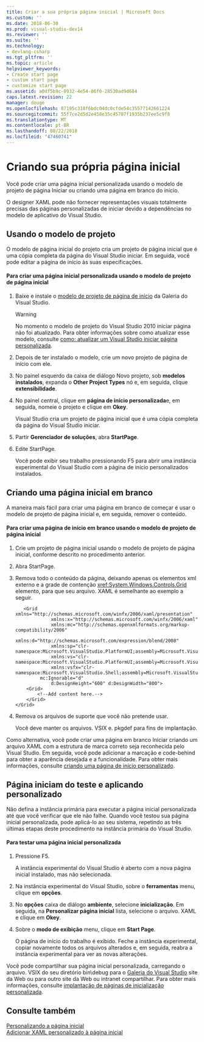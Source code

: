 ```yaml
---
title: Criar a sua própria página inicial | Microsoft Docs
ms.custom: ''
ms.date: 2018-06-30
ms.prod: visual-studio-dev14
ms.reviewer: ''
ms.suite: ''
ms.technology:
- devlang-csharp
ms.tgt_pltfrm: ''
ms.topic: article
helpviewer_keywords:
- Create start page
- custom start page
- customize start page
ms.assetid: a0df5b9c-0932-4e54-86f0-28530ad9d684
caps.latest.revision: 22
manager: douge
ms.openlocfilehash: 87195c318f6bdc04dc0cfde54c35577142661224
ms.sourcegitcommit: 55f7ce2d5d2e458e35c45787f1935b237ee5c9f8
ms.translationtype: MT
ms.contentlocale: pt-BR
ms.lasthandoff: 08/22/2018
ms.locfileid: "47460741"
---
```

# <a name="creating-your-own-start-page"></a>Criando sua própria página inicial
Você pode criar uma página inicial personalizada usando o modelo de projeto de página Iniciar ou criando uma página em branco do início.  
  
 O designer XAML pode não fornecer representações visuais totalmente precisas das páginas personalizadas de iniciar devido a dependências no modelo de aplicativo do Visual Studio.  
  
## <a name="using-the-project-template"></a>Usando o modelo de projeto  
 O modelo de página inicial do projeto cria um projeto de página inicial que é uma cópia completa da página do Visual Studio iniciar. Em seguida, você pode editar a página de início às suas especificações.  
  
#### <a name="to-create-a-custom-start-page-by-using-the-start-page-project-template"></a>Para criar uma página inicial personalizada usando o modelo de projeto de página inicial  
  
1.  Baixe e instale o [modelo de projeto de página de início](http://go.microsoft.com/fwlink/?LinkId=186204) da Galeria do Visual Studio.  
  
    > [!WARNING]
    >  No momento o modelo de projeto do Visual Studio 2010 iniciar página não foi atualizado. Para obter informações sobre como atualizar esse modelo, consulte [como: atualizar um Visual Studio iniciar página personalizada](../misc/how-to-upgrade-a-visual-studio-custom-start-page.md).  
  
2.  Depois de ter instalado o modelo, crie um novo projeto de página de início com ele.  
  
3.  No painel esquerdo da caixa de diálogo Novo projeto, sob **modelos instalados**, expanda o **Other Project Types** nó e, em seguida, clique **extensibilidade**.  
  
4.  No painel central, clique em **página de início personalizada**e, em seguida, nomeie o projeto e clique em **Okey**.  
  
     Visual Studio cria um projeto de página inicial que é uma cópia completa da página do Visual Studio iniciar.  
  
5.  Partir **Gerenciador de soluções**, abra **StartPage**.  
  
6.  Edite StartPage.  
  
     Você pode exibir seu trabalho pressionando F5 para abrir uma instância experimental do Visual Studio com a página de início personalizados instalados.  
  
## <a name="creating-a-blank-start-page"></a>Criando uma página inicial em branco  
 A maneira mais fácil para criar uma página em branco de começar é usar o modelo de projeto de página inicial e, em seguida, remover o conteúdo.  
  
#### <a name="to-create-a-blank-start-page-by-using-the-start-page-project-template"></a>Para criar uma página de início em branco usando o modelo de projeto de página inicial  
  
1.  Crie um projeto de página inicial usando o modelo de projeto de página inicial, conforme descrito no procedimento anterior.  
  
2.  Abra StartPage.  
  
3.  Remova todo o conteúdo da página, deixando apenas os elementos xml externo e a grade de contenção <xref:System.Windows.Controls.Grid> elemento, para que seu arquivo. XAML é semelhante ao exemplo a seguir.  
  
    ```xaml
       <Grid xmlns="http://schemas.microsoft.com/winfx/2006/xaml/presentation"
                 xmlns:x="http://schemas.microsoft.com/winfx/2006/xaml"
                 xmlns:mc="http://schemas.openxmlformats.org/markup-compatibility/2006" 
                 xmlns:d="http://schemas.microsoft.com/expression/blend/2008" 
                 xmlns:sp="clr-namespace:Microsoft.VisualStudio.PlatformUI;assembly=Microsoft.VisualStudio.Shell.StartPage"
                 xmlns:vs="clr-namespace:Microsoft.VisualStudio.PlatformUI;assembly=Microsoft.VisualStudio.Shell.10.0"
                 xmlns:vsfx="clr-namespace:Microsoft.VisualStudio.Shell;assembly=Microsoft.VisualStudio.Shell.10.0"
             mc:Ignorable="d" 
                 d:DesignHeight="600" d:DesignWidth="800">
        <Grid>
            <!--Add content here.-->
        </Grid>
    </Grid>
    ```
      
4.  Remova os arquivos de suporte que você não pretende usar.  
  
     Você deve manter os arquivos. VSIX e. pkgdef para fins de implantação.  
  
 Como alternativa, você pode criar uma página em branco Iniciar criando um arquivo XAML com a estrutura de marca correto seja reconhecida pelo Visual Studio. Em seguida, você pode adicionar a marcação e code-behind para obter a aparência desejada e a funcionalidade. Para obter mais informações, consulte [criando uma página de início personalizado](../extensibility/creating-a-custom-start-page.md).  
  
## <a name="testing-and-applying-the-custom-start-page"></a>Página iniciam do teste e aplicando personalizado  
 Não defina a instância primária para executar a página inicial personalizada até que você verificar que ele não falhe. Quando você testou sua página inicial personalizada, pode aplicá-lo ao seu sistema, repetindo as três últimas etapas deste procedimento na instância primária do Visual Studio.  
  
#### <a name="to-test-a-custom-start-page"></a>Para testar uma página inicial personalizada  
  
1.  Pressione F5.  
  
     A instância experimental do Visual Studio é aberto com a nova página inicial instalado, mas não selecionada.  
  
2.  Na instância experimental do Visual Studio, sobre o **ferramentas** menu, clique em **opções**.  
  
3.  No **opções** caixa de diálogo **ambiente**, selecione **inicialização**. Em seguida, na **Personalizar página inicial** lista, selecione o arquivo. XAML e clique em **Okey**.  
  
4.  Sobre o **modo de exibição** menu, clique em **Start Page**.  
  
     O página de início do trabalho é exibido. Feche a instância experimental, copiar novamente todos os arquivos alterados e, em seguida, reabra a instância experimental para ver as novas alterações.  
  
 Você pode compartilhar sua página inicial personalizada, carregando o arquivo. VSIX do seu diretório bin\debug para o [Galeria do Visual Studio](http://go.microsoft.com/fwlink/?LinkID=123847) site da Web ou para outro site da Web ou intranet compartilhar. Para obter mais informações, consulte [implantação de páginas de inicialização personalizada](../extensibility/deploying-custom-start-pages.md).  
  
## <a name="see-also"></a>Consulte também  
 [Personalizando a página inicial](../ide/customizing-the-start-page-for-visual-studio.md)   
 [Adicionar XAML personalizado à página inicial](../extensibility/walkthrough-adding-custom-xaml-to-the-start-page.md)